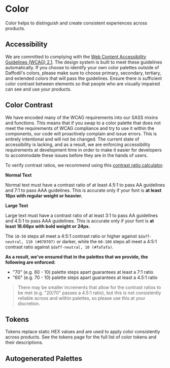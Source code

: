 # Color
Color helps to distinguish and create consistent experiences across products.

## Accessibility
We are committed to complying with the [Web Content Accessibility Guidelines (WCAG) 2.1](https://www.w3.org/TR/WCAG/). The design system is built to meet these guidelines automatically. If you choose to identify your own color palettes outside of Daffodil's colors, please make sure to choose primary, secondary, tertiary, and extended colors that will pass the guidelines. Ensure there is sufficient color contrast between elements so that people who are visually impaired can see and use your products.

## Color Contrast
We have encoded many of the WCAG requirements into our SASS mixins and functions. This means that if you swap to a color palette that does not meet the requirements of WCAG compliance and try to use it within the components, our code will proactively complain and issue errors. This is entirely intentional and will not be changed. The current state of accessibility is lacking, and as a result, we are enforcing accessibility requirements at development time in order to make it easier for developers to accommodate these issues before they are in the hands of users.

To verify contrast ratios, we recommend using this [contrast ratio calculator](https://contrast-ratio.com/).

**Normal Text**

Normal text must have a contrast ratio of at least 4.5:1 to pass AA guidelines and 7:1 to pass AAA guidelines. This is accurate only if your font is **at least 16px with regular weight or heavier.**

**Large Text**

Large text must have a contrast ratio of at least 3:1 to pass AA guidelines and 4.5:1 to pass AAA guidelines. This is accurate only if your font is **at least 18.66px with bold weight or 24px.**

The `10-50` steps all meet a 4:5:1 contrast ratio or higher against `$daff-neutral, 110 (#070707)` or darker, while the `60-100` steps all meet a 4:5:1 contrast ratio against `$daff-neutral, 10 (#fafafa)`.

**As a result, we've ensured that in the palettes that we provide, the following are enforced:**

- "70" (e.g. 80 - 10) palette steps apart guarantees at least a 7:1 ratio
- "60" (e.g. 70 - 10) palette steps apart guarantees at least a 4.5:1 ratio

> There may be smaller increments that allow for the contrast ratios to be met (e.g. "20/70" passes a 4.5:1 ratio), but this is not consistently reliable across and within palettes, so please use this at your discretion.

## Tokens
Tokens replace static HEX values and are used to apply color consistently across products. See the tokens page for the full list of color tokens and their descriptions.

## Autogenerated Palettes
<daff-docs-color-palettes-ce></daff-docs-color-palettes-ce>